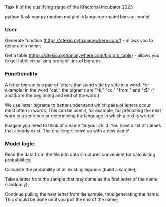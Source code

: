 Task II of the qualifying stage of the Nfactorial Incubator 2023

python flask numpy random matplotlib language-model bigram-model

### **User**
Generate function (https://dtekio.pythonanywhere.com/) - allows you to generate a name;

Get a table (https://dtekio.pythonanywhere.com/bigram_table) - allows you to get table visualizing probabilities of bigrams

### **Functionality**
A letter bigram is a pair of letters that stand side by side in a word. For example, in the word "cat," the bigrams are "^k," "co," "from," and "t$" (^ and $ are the beginning and end of the word.)

We use letter bigrams to better understand which pairs of letters occur most often in words. This can be useful, for example, for predicting the next word in a sentence or determining the language in which a text is written.

Imagine you need to think of a name for your child. You have a list of names that already exist. The challenge: come up with a new name!

### **Model logic:**
Read the data from the file into data structures convenient for calculating probabilities;

Calculate the probability of all existing bigrams (build a sample);

Take a letter from the sample that may come as the first letter of the name (randomly);

Continue pulling the next letter from the sample, thus generating the name. This should be done until you pull the end of the name;